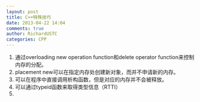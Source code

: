 ```yaml
---
layout: post
title: C++特殊技巧
date: 2013-04-22 14:04
comments: true
author: RichardUSTC
categories: CPP
---
```

<ol>
<li>通过overloading new operation function和delete operator function来控制内存的分配。</li>
<li>placement new可以在指定内存处创建新对象，而并不申请新的内存。</li>
<li>可以在程序中直接调用析构函数，但是对应的内存并不会被释放。</li>
<li>可以通过typeid函数来取得类型信息（RTTI）</li>
<li></li>
</ol>